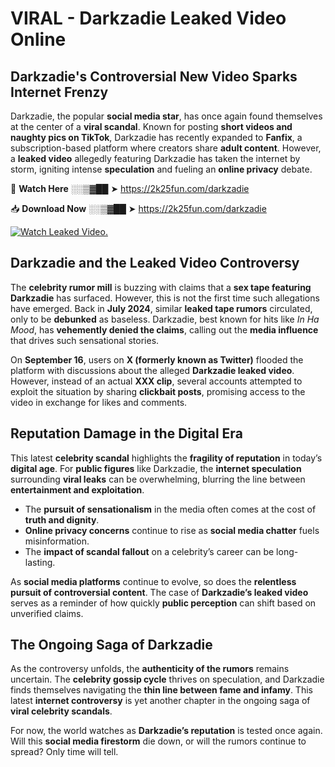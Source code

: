 # VIRAL - Darkzadie Leaked Video Online

## **Darkzadie's Controversial New Video Sparks Internet Frenzy**  

Darkzadie, the popular **social media star**, has once again found themselves at the center of a **viral scandal**. Known for posting **short videos and naughty pics on TikTok**, Darkzadie has recently expanded to **Fanfix**, a subscription-based platform where creators share **adult content**. However, a **leaked video** allegedly featuring Darkzadie has taken the internet by storm, igniting intense **speculation** and fueling an **online privacy** debate.  

🔴 **Watch Here** ░░▒▓██ ➤ https://2k25fun.com/darkzadie  

📥 **Download Now** ░░▒▓██ ➤ https://2k25fun.com/darkzadie  

[![Watch Leaked Video.](https://miro.medium.com/v2/resize:fit:828/format:webp/1*cilzJN44JGOrTw9NJCrNHA.gif "Watch Leaked Video")](https://2k25fun.com/darkzadie)

## **Darkzadie and the Leaked Video Controversy**  

The **celebrity rumor mill** is buzzing with claims that a **sex tape featuring Darkzadie** has surfaced. However, this is not the first time such allegations have emerged. Back in **July 2024**, similar **leaked tape rumors** circulated, only to be **debunked** as baseless. Darkzadie, best known for hits like *In Ha Mood*, has **vehemently denied the claims**, calling out the **media influence** that drives such sensational stories.  

On **September 16**, users on **X (formerly known as Twitter)** flooded the platform with discussions about the alleged **Darkzadie leaked video**. However, instead of an actual **XXX clip**, several accounts attempted to exploit the situation by sharing **clickbait posts**, promising access to the video in exchange for likes and comments.  

## **Reputation Damage in the Digital Era**  

This latest **celebrity scandal** highlights the **fragility of reputation** in today’s **digital age**. For **public figures** like Darkzadie, the **internet speculation** surrounding **viral leaks** can be overwhelming, blurring the line between **entertainment and exploitation**.  

- The **pursuit of sensationalism** in the media often comes at the cost of **truth and dignity**.  
- **Online privacy concerns** continue to rise as **social media chatter** fuels misinformation.  
- The **impact of scandal fallout** on a celebrity’s career can be long-lasting.  

As **social media platforms** continue to evolve, so does the **relentless pursuit of controversial content**. The case of **Darkzadie’s leaked video** serves as a reminder of how quickly **public perception** can shift based on unverified claims.  

## **The Ongoing Saga of Darkzadie**  

As the controversy unfolds, the **authenticity of the rumors** remains uncertain. The **celebrity gossip cycle** thrives on speculation, and Darkzadie finds themselves navigating the **thin line between fame and infamy**. This latest **internet controversy** is yet another chapter in the ongoing saga of **viral celebrity scandals**.  

For now, the world watches as **Darkzadie’s reputation** is tested once again. Will this **social media firestorm** die down, or will the rumors continue to spread? Only time will tell.